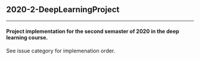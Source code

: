 ## 2020-2-DeepLearningProject
***
#### Project implementation for the second semaster of 2020 in the deep learning course.   
See issue category for implemenation order.
